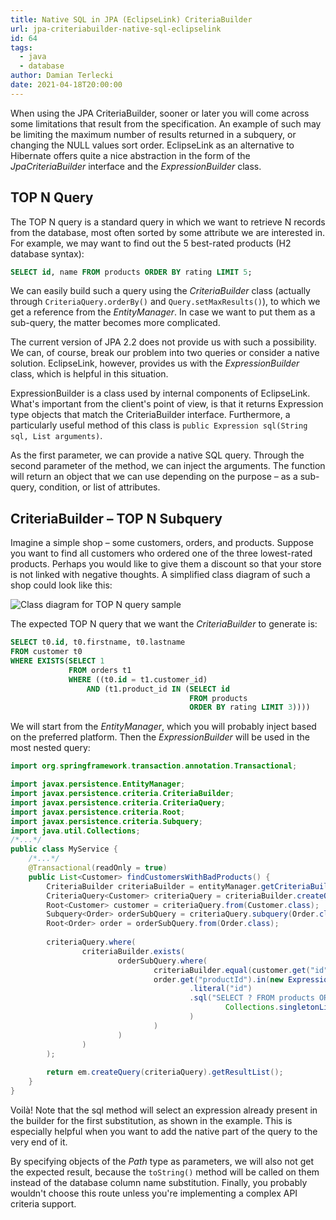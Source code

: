```yaml
---
title: Native SQL in JPA (EclipseLink) CriteriaBuilder
url: jpa-criteriabuilder-native-sql-eclipselink
id: 64
tags:
  - java
  - database
author: Damian Terlecki
date: 2021-04-18T20:00:00
---
```


When using the JPA CriteriaBuilder, sooner or later you will come across some limitations
that result from the specification. An example of such may be limiting the maximum number of results
returned in a subquery, or changing the NULL values sort order.
EclipseLink as an alternative to Hibernate offers quite a nice abstraction in the form of the
*JpaCriteriaBuilder* interface and the *ExpressionBuilder* class.

## TOP N Query

The TOP N query is a standard query in which we want to retrieve N records from the database,
most often sorted by some attribute we are interested in.
For example, we may want to find out the 5 best-rated products (H2 database syntax):

```sql
SELECT id, name FROM products ORDER BY rating LIMIT 5;
```

We can easily build such a query using the *CriteriaBuilder* class (actually through `CriteriaQuery.orderBy()` and `Query.setMaxResults()`), to which we get a reference from the *EntityManager*.
In case we want to put them as a sub-query, the matter becomes more complicated.

The current version of JPA 2.2 does not provide us with such a possibility. We can, of course,
break our problem into two queries or consider a native solution. EclipseLink, however, provides
us with the *ExpressionBuilder* class, which is helpful in this situation.

ExpressionBuilder is a class used by internal components of EclipseLink.
What's important from the client's point of view, is that it returns Expression type objects that match the CriteriaBuilder interface.
Furthermore, a particularly useful method of this class is `public Expression sql(String sql, List arguments)`.

As the first parameter, we can provide a native SQL query.
Through the second parameter of the method, we can inject the arguments. 
The function will return an object that we can use depending on the purpose – as a sub-query, condition, or list of attributes.

## CriteriaBuilder – TOP N Subquery

Imagine a simple shop – some customers, orders, and products.
Suppose you want to find all customers who ordered one of the three lowest-rated products.
Perhaps you would like to give them a discount so that your store is not linked with negative thoughts.
A simplified class diagram of such a shop could look like this:

<img src="/img/hq/expressionbuilder-eclipselink.svg" alt="Class diagram for TOP N query sample" title="Simplified class diagram">

The expected TOP N query that we want the *CriteriaBuilder* to generate is:

```sql
SELECT t0.id, t0.firstname, t0.lastname
FROM customer t0
WHERE EXISTS(SELECT 1
             FROM orders t1
             WHERE ((t0.id = t1.customer_id)
                 AND (t1.product_id IN (SELECT id
                                        FROM products
                                        ORDER BY rating LIMIT 3))))
```

We will start from the *EntityManager*,
which you will probably inject based on the preferred platform.
Then the *ExpressionBuilder* will be used in the most nested query:

```java
import org.springframework.transaction.annotation.Transactional;

import javax.persistence.EntityManager;
import javax.persistence.criteria.CriteriaBuilder;
import javax.persistence.criteria.CriteriaQuery;
import javax.persistence.criteria.Root;
import javax.persistence.criteria.Subquery;
import java.util.Collections;
/*...*/
public class MyService {
    /*...*/    
    @Transactional(readOnly = true)
    public List<Customer> findCustomersWithBadProducts() {
        CriteriaBuilder criteriaBuilder = entityManager.getCriteriaBuilder();
        CriteriaQuery<Customer> criteriaQuery = criteriaBuilder.createQuery(Customer.class);
        Root<Customer> customer = criteriaQuery.from(Customer.class);
        Subquery<Order> orderSubQuery = criteriaQuery.subquery(Order.class);
        Root<Order> order = orderSubQuery.from(Order.class);
    
        criteriaQuery.where(
                criteriaBuilder.exists(
                        orderSubQuery.where(
                                criteriaBuilder.equal(customer.get("id"), order.get("customerId")),
                                order.get("productId").in(new ExpressionBuilder()
                                        .literal("id")
                                        .sql("SELECT ? FROM products ORDER BY rating LIMIT ?",
                                                Collections.singletonList(3)
                                        )
                                )
                        )
                )
        );
    
        return em.createQuery(criteriaQuery).getResultList();
    }
}
```

Voilà! Note that the sql method will select an expression already present in the builder for the first substitution,
as shown in the example. This is especially helpful when you want to add the native part of the query to the
very end of it.

By specifying objects of the *Path* type as parameters, we will also not get the expected result,
because the `toString()` method will be called on them instead of the database column name substitution.
Finally, you probably wouldn't choose this route unless you're implementing a complex API criteria support. 

